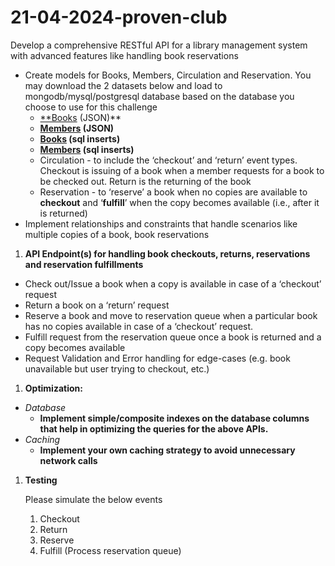 # 21-04-2024-proven-club

Develop a comprehensive RESTful API for a library management system with advanced features like handling book reservations

- Create models for Books, Members, Circulation and Reservation. You may download the 2 datasets below and load to mongodb/mysql/postgresql database based on the database you choose to use for this challenge
    - [**Books](https://drive.google.com/file/d/1YkTIRXYd0FzQsKFGHtzlMmOv2ABlU8Ur/view?usp=sharing) (JSON)**
    - **[Members](https://drive.google.com/file/d/1YKH7YFXDeJOPAd9SlgwYMKLedwjDrJzN/view?usp=sharing) (JSON)**
    - **[Books](https://drive.google.com/file/d/1q1fQCgw2aL1Cx8egnXVgirXebJ8Fogqo/view?usp=sharing) (sql inserts)**
    - **[Members](https://drive.google.com/file/d/1D1E00rAXPG2QS6Wtq7GulN28aJiwPln8/view?usp=sharing) (sql inserts)**
    - Circulation - to include the ‘checkout’ and ‘return’ event types. Checkout is issuing of a book when a member requests for a book to be checked out. Return is the returning of the book
    - Reservation - to ‘reserve’ a book when no copies are available to **checkout** and ‘**fulfill**’ when the copy becomes available (i.e., after it is returned)
- Implement relationships and constraints that handle scenarios like multiple copies of a book, book reservations

1. **API Endpoint(s) for handling book checkouts, returns, reservations and reservation fulfillments** 
- Check out/Issue a book when a copy is available in case of a ‘checkout’ request
- Return a book on a ‘return’ request
- Reserve a book and move to reservation queue when a particular book has no copies available in case of a ‘checkout’ request.
- Fulfill request from the reservation queue once a book is returned and a copy becomes available
- Request Validation and Error handling for edge-cases (e.g. book unavailable but user trying to checkout, etc.)
1. **Optimization:** 
- *Database*
    - **Implement simple/composite indexes on the database columns that help in optimizing the queries for the above APIs.**
- *Caching*
    - **Implement your own caching strategy to avoid unnecessary network calls**

1. **Testing**
    
    Please simulate the below events
    
    1. Checkout
    2. Return
    3. Reserve
    4. Fulfill (Process reservation queue)